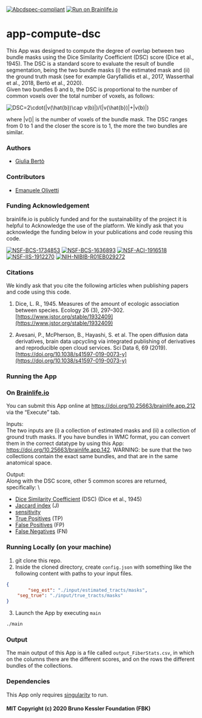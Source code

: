 [![Abcdspec-compliant](https://img.shields.io/badge/ABCD_Spec-v1.1-green.svg)](https://github.com/brain-life/abcd-spec)
[![Run on Brainlife.io](https://img.shields.io/badge/Brainlife-bl.app.212-blue.svg)](https://doi.org/10.25663/brainlife.app.212)

# app-compute-dsc
This App was designed to compute the degree of overlap between two bundle masks using the Dice Similarity Coefficient (DSC) score (Dice et al., 1945). The DSC is a standard score to evaluate the result of bundle segmentation, being the two bundle masks (i) the estimated mask and (ii) the ground truth mask (see for example Garyfallidis et al., 2017, Wasserthal et al., 2018, Bertò et al., 2020).  
Given two bundles b̂ and b, the DSC is proportional to the number of common voxels over the total number of voxels, as follows:

<img src="https://latex.codecogs.com/gif.latex?DSC=2\cdot(|v(\hat{b})\cap&space;v(b)|)/(|v(\hat{b})|&plus;|v(b)|)" title="DSC=2\cdot(|v(\hat{b})\cap v(b)|)/(|v(\hat{b})|+|v(b)|)" />

where |v()| is the number of voxels of the bundle mask. The DSC ranges from 0 to 1 and the closer the score is to 1, the more the two bundles are similar.

### Authors
- [Giulia Bertò](giulia.berto.4@gmail.com)

### Contributors
- [Emanuele Olivetti](olivetti@fbk.eu)

### Funding Acknowledgement
brainlife.io is publicly funded and for the sustainability of the project it is helpful to Acknowledge the use of the platform. We kindly ask that you acknowledge the funding below in your publications and code reusing this code.

[![NSF-BCS-1734853](https://img.shields.io/badge/NSF_BCS-1734853-blue.svg)](https://nsf.gov/awardsearch/showAward?AWD_ID=1734853)
[![NSF-BCS-1636893](https://img.shields.io/badge/NSF_BCS-1636893-blue.svg)](https://nsf.gov/awardsearch/showAward?AWD_ID=1636893)
[![NSF-ACI-1916518](https://img.shields.io/badge/NSF_ACI-1916518-blue.svg)](https://nsf.gov/awardsearch/showAward?AWD_ID=1916518)
[![NSF-IIS-1912270](https://img.shields.io/badge/NSF_IIS-1912270-blue.svg)](https://nsf.gov/awardsearch/showAward?AWD_ID=1912270)
[![NIH-NIBIB-R01EB029272](https://img.shields.io/badge/NIH_NIBIB-R01EB029272-green.svg)](https://grantome.com/grant/NIH/R01-EB029272-01)

### Citations
We kindly ask that you cite the following articles when publishing papers and code using this code. 

1. Dice, L. R., 1945. Measures of the amount of ecologic association between species. Ecology 26 (3), 297–302. [https://www.jstor.org/stable/1932409](https://www.jstor.org/stable/1932409)

2. Avesani, P., McPherson, B., Hayashi, S. et al. The open diffusion data derivatives, brain data upcycling via integrated publishing of derivatives and reproducible open cloud services. Sci Data 6, 69 (2019). [https://doi.org/10.1038/s41597-019-0073-y](https://doi.org/10.1038/s41597-019-0073-y)

### Running the App
### On [Brainlife.io](http://brainlife.io/) 
You can submit this App online at https://doi.org/10.25663/brainlife.app.212 via the “Execute” tab.

Inputs: \
The two inputs are (i) a collection of estimated masks and (ii) a collection of ground truth masks. If you have bundles in WMC format, you can convert them in the correct datatype by using this App: https://doi.org/10.25663/brainlife.app.142. WARNING: be sure that the two collections contain the exact same bundles, and that are in the same anatomical space.

Output: \
Along with the DSC score, other 5 common scores are returned, specifically: \
* [Dice Similarity Coefficient](https://www.jstor.org/stable/1932409) (DSC) (Dice et al., 1945)  
* [Jaccard index](https://en.wikipedia.org/wiki/Jaccard_index) (J) 
* [sensitivity](https://en.wikipedia.org/wiki/Sensitivity_and_specificity)
* [True Positives](https://en.wikipedia.org/wiki/False_positives_and_false_negatives) (TP) 
* [False Positives](https://en.wikipedia.org/wiki/False_positives_and_false_negatives) (FP)
* [False Negatives](https://en.wikipedia.org/wiki/False_positives_and_false_negatives) (FN)

### Running Locally (on your machine)

1. git clone this repo.
2. Inside the cloned directory, create `config.json` with something like the following content with paths to your input files.

```json
{
        "seg_est": "./input/estimated_tracts/masks",
	"seg_true": "./input/true_tracts/masks"
}
```

3. Launch the App by executing `main`

```bash
./main
```

### Output
The main output of this App is a file called `output_FiberStats.csv`, in which on the columns there are the different scores, and on the rows the different bundles of the collections.

### Dependencies
This App only requires [singularity](https://sylabs.io/singularity/) to run. 

#### MIT Copyright (c) 2020 Bruno Kessler Foundation (FBK)
